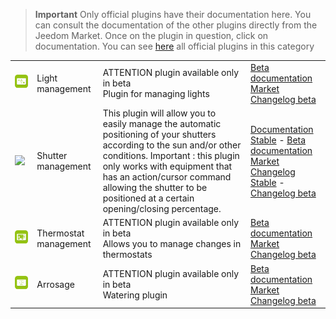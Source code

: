 
>**Important**
>Only official plugins have their documentation here. You can consult the documentation of the other plugins directly from the Jeedom Market. Once on the plugin in question, click on documentation.
>You can see [here](https://market.jeedom.com/index.php?v=d&p=market&type=plugin&categorie=automatisation) all official plugins in this category


| | | | |
|--- | --- | --- | ---|
|<img src="lightmanager/beta/lightmanager_icon.png" class="pluginLogo" width="100" />|Light management|ATTENTION plugin available only in beta<br/>Plugin for managing lights|[Beta documentation](lightmanager/beta/index.md)<br/>[Market](https://market.jeedom.com/index.php?v=d&p=market_display&id=4199)<br/>[Changelog beta](lightmanager/beta/changelog.md)|
|<img src="sunshutter/sunshutter_icon.png" class="pluginLogo" width="100" />|Shutter management|This plugin will allow you to easily manage the automatic positioning of your shutters according to the sun and/or other conditions. Important : this plugin only works with equipment that has an action/cursor command allowing the shutter to be positioned at a certain opening/closing percentage.|[Documentation Stable](sunshutter/index.md) - [Beta documentation](sunshutter/beta/index.md)<br/>[Market](https://market.jeedom.com/index.php?v=d&p=market_display&id=3793)<br/>[Changelog Stable](sunshutter/changelog.md) - [Changelog beta](sunshutter/beta/changelog.md)|
|<img src="thermostatmanager/beta/thermostatmanager_icon.png" class="pluginLogo" width="100" />|Thermostat management|ATTENTION plugin available only in beta<br/>Allows you to manage changes in thermostats|[Beta documentation](thermostatmanager/beta/index.md)<br/>[Market](https://market.jeedom.com/index.php?v=d&p=market_display&id=4200)<br/>[Changelog beta](thermostatmanager/beta/changelog.md)|
|<img src="watering/beta/watering_icon.png" class="pluginLogo" width="100" />|Arrosage|ATTENTION plugin available only in beta<br/>Watering plugin|[Beta documentation](watering/beta/index.md)<br/>[Market](https://market.jeedom.com/index.php?v=d&p=market_display&id=4198)<br/>[Changelog beta](watering/beta/changelog.md)|
